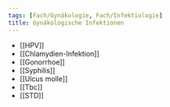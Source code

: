 ```yaml
---
tags: [Fach/Gynäkologie, Fach/Infektiologie]
title: Gynäkologische Infektionen
---
```

- [[HPV]]
- [[Chlamydien-Infektion]]
- [[Gonorrhoe]]
- [[Syphilis]]
- [[Ulcus molle]]
- [[Tbc]]
- [[STD]]